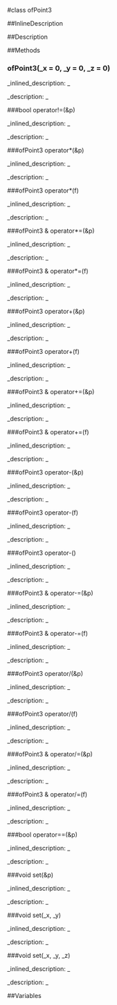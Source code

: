 #class ofPoint3


<!--
_visible: False_
_advanced: False_
_istemplated: False_
-->

##InlineDescription






##Description





##Methods



### ofPoint3(_x = 0, _y = 0, _z = 0)

<!--
_syntax: ofPoint3(_x = 0, _y = 0, _z = 0)_
_name: ofPoint3_
_returns: _
_returns_description: _
_parameters: float _x=0, float _y=0, float _z=0_
_access: public_
_version_started: 0.8.0_
_version_deprecated: _
_summary: _
_constant: False_
_static: False_
_visible: True_
_advanced: False_
-->

_inlined_description: _








_description: _







<!----------------------------------------------------------------------------->

###bool operator!=(&p)

<!--
_syntax: operator!=(&p)_
_name: operator!=_
_returns: bool_
_returns_description: _
_parameters: const ofPoint3 &p_
_access: public_
_version_started: 0.8.0_
_version_deprecated: _
_summary: _
_constant: False_
_static: False_
_visible: True_
_advanced: False_
-->

_inlined_description: _








_description: _







<!----------------------------------------------------------------------------->

###ofPoint3 operator*(&p)

<!--
_syntax: operator*(&p)_
_name: operator*_
_returns: ofPoint3_
_returns_description: _
_parameters: const ofPoint3 &p_
_access: public_
_version_started: 0.8.0_
_version_deprecated: _
_summary: _
_constant: False_
_static: False_
_visible: True_
_advanced: False_
-->

_inlined_description: _








_description: _







<!----------------------------------------------------------------------------->

###ofPoint3 operator*(f)

<!--
_syntax: operator*(f)_
_name: operator*_
_returns: ofPoint3_
_returns_description: _
_parameters: const float f_
_access: public_
_version_started: 0.8.0_
_version_deprecated: _
_summary: _
_constant: False_
_static: False_
_visible: True_
_advanced: False_
-->

_inlined_description: _








_description: _







<!----------------------------------------------------------------------------->

###ofPoint3 & operator*=(&p)

<!--
_syntax: operator*=(&p)_
_name: operator*=_
_returns: ofPoint3 &_
_returns_description: _
_parameters: const ofPoint3 &p_
_access: public_
_version_started: 0.8.0_
_version_deprecated: _
_summary: _
_constant: False_
_static: False_
_visible: True_
_advanced: False_
-->

_inlined_description: _








_description: _







<!----------------------------------------------------------------------------->

###ofPoint3 & operator*=(f)

<!--
_syntax: operator*=(f)_
_name: operator*=_
_returns: ofPoint3 &_
_returns_description: _
_parameters: const float f_
_access: public_
_version_started: 0.8.0_
_version_deprecated: _
_summary: _
_constant: False_
_static: False_
_visible: True_
_advanced: False_
-->

_inlined_description: _








_description: _







<!----------------------------------------------------------------------------->

###ofPoint3 operator+(&p)

<!--
_syntax: operator+(&p)_
_name: operator+_
_returns: ofPoint3_
_returns_description: _
_parameters: const ofPoint3 &p_
_access: public_
_version_started: 0.8.0_
_version_deprecated: _
_summary: _
_constant: False_
_static: False_
_visible: True_
_advanced: False_
-->

_inlined_description: _








_description: _







<!----------------------------------------------------------------------------->

###ofPoint3 operator+(f)

<!--
_syntax: operator+(f)_
_name: operator+_
_returns: ofPoint3_
_returns_description: _
_parameters: const float f_
_access: public_
_version_started: 0.8.0_
_version_deprecated: _
_summary: _
_constant: False_
_static: False_
_visible: True_
_advanced: False_
-->

_inlined_description: _








_description: _







<!----------------------------------------------------------------------------->

###ofPoint3 & operator+=(&p)

<!--
_syntax: operator+=(&p)_
_name: operator+=_
_returns: ofPoint3 &_
_returns_description: _
_parameters: const ofPoint3 &p_
_access: public_
_version_started: 0.8.0_
_version_deprecated: _
_summary: _
_constant: False_
_static: False_
_visible: True_
_advanced: False_
-->

_inlined_description: _








_description: _







<!----------------------------------------------------------------------------->

###ofPoint3 & operator+=(f)

<!--
_syntax: operator+=(f)_
_name: operator+=_
_returns: ofPoint3 &_
_returns_description: _
_parameters: const float f_
_access: public_
_version_started: 0.8.0_
_version_deprecated: _
_summary: _
_constant: False_
_static: False_
_visible: True_
_advanced: False_
-->

_inlined_description: _








_description: _







<!----------------------------------------------------------------------------->

###ofPoint3 operator-(&p)

<!--
_syntax: operator-(&p)_
_name: operator-_
_returns: ofPoint3_
_returns_description: _
_parameters: const ofPoint3 &p_
_access: public_
_version_started: 0.8.0_
_version_deprecated: _
_summary: _
_constant: False_
_static: False_
_visible: True_
_advanced: False_
-->

_inlined_description: _








_description: _







<!----------------------------------------------------------------------------->

###ofPoint3 operator-(f)

<!--
_syntax: operator-(f)_
_name: operator-_
_returns: ofPoint3_
_returns_description: _
_parameters: const float f_
_access: public_
_version_started: 0.8.0_
_version_deprecated: _
_summary: _
_constant: False_
_static: False_
_visible: True_
_advanced: False_
-->

_inlined_description: _








_description: _







<!----------------------------------------------------------------------------->

###ofPoint3 operator-()

<!--
_syntax: operator-()_
_name: operator-_
_returns: ofPoint3_
_returns_description: _
_parameters: _
_access: public_
_version_started: 0.8.0_
_version_deprecated: _
_summary: _
_constant: False_
_static: False_
_visible: True_
_advanced: False_
-->

_inlined_description: _








_description: _







<!----------------------------------------------------------------------------->

###ofPoint3 & operator-=(&p)

<!--
_syntax: operator-=(&p)_
_name: operator-=_
_returns: ofPoint3 &_
_returns_description: _
_parameters: const ofPoint3 &p_
_access: public_
_version_started: 0.8.0_
_version_deprecated: _
_summary: _
_constant: False_
_static: False_
_visible: True_
_advanced: False_
-->

_inlined_description: _








_description: _







<!----------------------------------------------------------------------------->

###ofPoint3 & operator-=(f)

<!--
_syntax: operator-=(f)_
_name: operator-=_
_returns: ofPoint3 &_
_returns_description: _
_parameters: const float f_
_access: public_
_version_started: 0.8.0_
_version_deprecated: _
_summary: _
_constant: False_
_static: False_
_visible: True_
_advanced: False_
-->

_inlined_description: _








_description: _







<!----------------------------------------------------------------------------->

###ofPoint3 operator/(&p)

<!--
_syntax: operator/(&p)_
_name: operator/_
_returns: ofPoint3_
_returns_description: _
_parameters: const ofPoint3 &p_
_access: public_
_version_started: 0.8.0_
_version_deprecated: _
_summary: _
_constant: False_
_static: False_
_visible: True_
_advanced: False_
-->

_inlined_description: _








_description: _







<!----------------------------------------------------------------------------->

###ofPoint3 operator/(f)

<!--
_syntax: operator/(f)_
_name: operator/_
_returns: ofPoint3_
_returns_description: _
_parameters: const float f_
_access: public_
_version_started: 0.8.0_
_version_deprecated: _
_summary: _
_constant: False_
_static: False_
_visible: True_
_advanced: False_
-->

_inlined_description: _








_description: _







<!----------------------------------------------------------------------------->

###ofPoint3 & operator/=(&p)

<!--
_syntax: operator/=(&p)_
_name: operator/=_
_returns: ofPoint3 &_
_returns_description: _
_parameters: const ofPoint3 &p_
_access: public_
_version_started: 0.8.0_
_version_deprecated: _
_summary: _
_constant: False_
_static: False_
_visible: True_
_advanced: False_
-->

_inlined_description: _








_description: _







<!----------------------------------------------------------------------------->

###ofPoint3 & operator/=(f)

<!--
_syntax: operator/=(f)_
_name: operator/=_
_returns: ofPoint3 &_
_returns_description: _
_parameters: const float f_
_access: public_
_version_started: 0.8.0_
_version_deprecated: _
_summary: _
_constant: False_
_static: False_
_visible: True_
_advanced: False_
-->

_inlined_description: _








_description: _







<!----------------------------------------------------------------------------->

###bool operator==(&p)

<!--
_syntax: operator==(&p)_
_name: operator==_
_returns: bool_
_returns_description: _
_parameters: const ofPoint3 &p_
_access: public_
_version_started: 0.8.0_
_version_deprecated: _
_summary: _
_constant: False_
_static: False_
_visible: True_
_advanced: False_
-->

_inlined_description: _








_description: _







<!----------------------------------------------------------------------------->

###void set(&p)

<!--
_syntax: set(&p)_
_name: set_
_returns: void_
_returns_description: _
_parameters: ofPoint3 &p_
_access: public_
_version_started: 0.8.0_
_version_deprecated: _
_summary: _
_constant: False_
_static: False_
_visible: True_
_advanced: False_
-->

_inlined_description: _








_description: _







<!----------------------------------------------------------------------------->

###void set(_x, _y)

<!--
_syntax: set(_x, _y)_
_name: set_
_returns: void_
_returns_description: _
_parameters: float _x, float _y_
_access: public_
_version_started: 0.8.0_
_version_deprecated: _
_summary: _
_constant: False_
_static: False_
_visible: True_
_advanced: False_
-->

_inlined_description: _








_description: _







<!----------------------------------------------------------------------------->

###void set(_x, _y, _z)

<!--
_syntax: set(_x, _y, _z)_
_name: set_
_returns: void_
_returns_description: _
_parameters: float _x, float _y, float _z_
_access: public_
_version_started: 0.8.0_
_version_deprecated: _
_summary: _
_constant: False_
_static: False_
_visible: True_
_advanced: False_
-->

_inlined_description: _








_description: _







<!----------------------------------------------------------------------------->

##Variables



